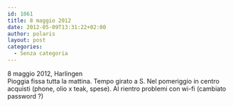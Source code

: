 ```yaml
---
id: 1061
title: 8 maggio 2012
date: 2012-05-09T13:31:22+02:00
author: polaris
layout: post
categories:
  - Senza categoria
---
```

8 maggio 2012, Harlingen  
Pioggia fissa tutta la mattina. Tempo girato a S. Nel pomeriggio in centro acquisti (phone, olio x teak, spese). Al rientro problemi con wi-fi (cambiato password ?)